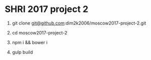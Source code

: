 # SHRI 2017 project 2
1. git clone git@github.com:dim2k2006/moscow2017-project-2.git

2. cd moscow2017-project-2

3. npm i && bower i

4. gulp build
